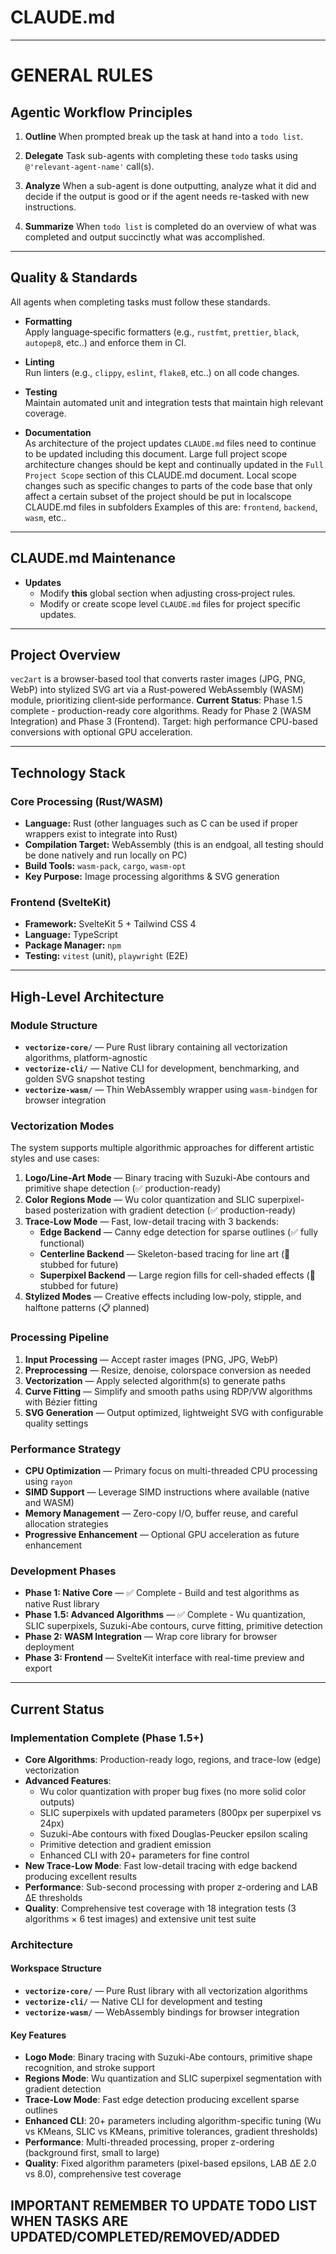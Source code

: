 # CLAUDE.md

---

# GENERAL RULES

## Agentic Workflow Principles

1. **Outline**
  When prompted break up the task at hand into a `todo list`.

2. **Delegate**
  Task sub-agents with completing these `todo` tasks using `@'relevant-agent-name'` call(s).

3. **Analyze**
  When a sub-agent is done outputting, analyze what it did and decide if the output is good or if the agent needs re-tasked with new instructions.

4. **Summarize**
  When `todo list` is completed do an overview of what was completed and output succinctly what was accomplished.

---

## Quality & Standards
  All agents when completing tasks must follow these standards.

- **Formatting**  
  Apply language‑specific formatters (e.g., `rustfmt`, `prettier`, `black`, `autopep8`, etc..) and enforce them in CI.

- **Linting**  
  Run linters (e.g., `clippy`, `eslint`, `flake8`, etc..) on all code changes.

- **Testing**  
  Maintain automated unit and integration tests that maintain high relevant coverage.

- **Documentation**  
  As architecture of the project updates `CLAUDE.md` files need to continue to be updated including this document.
  Large full project scope architecture changes should be kept and continually updated in the `Full Project Scope` section of this CLAUDE.md document.
  Local scope changes such as specific changes to parts of the code base that only affect a certain subset of the project should be put in localscope CLAUDE.md files in subfolders Examples of this are: `frontend`, `backend`, `wasm`, etc.. 

---

## CLAUDE.md Maintenance

- **Updates**  
  - Modify **this** global section when adjusting cross‑project rules.  
  - Modify or create scope level `CLAUDE.md` files for project specific updates.

---

## Project Overview

`vec2art` is a browser‑based tool that converts raster images (JPG, PNG, WebP) into stylized SVG art via a Rust‑powered WebAssembly (WASM) module, prioritizing client‑side performance. **Current Status**: Phase 1.5 complete - production-ready core algorithms. Ready for Phase 2 (WASM Integration) and Phase 3 (Frontend). Target: high performance CPU-based conversions with optional GPU acceleration.

---

## Technology Stack

### Core Processing (Rust/WASM)
- **Language:** Rust (other languages such as C can be used if proper wrappers exist to integrate into Rust)
- **Compilation Target:** WebAssembly (this is an endgoal, all testing should be done natively and run locally on PC)
- **Build Tools:** `wasm-pack`, `cargo`, `wasm-opt`  
- **Key Purpose:** Image processing algorithms & SVG generation

### Frontend (SvelteKit)
- **Framework:** SvelteKit 5 + Tailwind CSS 4  
- **Language:** TypeScript  
- **Package Manager:** `npm`  
- **Testing:** `vitest` (unit), `playwright` (E2E)

---

## High-Level Architecture

### Module Structure
- **`vectorize-core/`** — Pure Rust library containing all vectorization algorithms, platform-agnostic
- **`vectorize-cli/`** — Native CLI for development, benchmarking, and golden SVG snapshot testing
- **`vectorize-wasm/`** — Thin WebAssembly wrapper using `wasm-bindgen` for browser integration

### Vectorization Modes
The system supports multiple algorithmic approaches for different artistic styles and use cases:

1. **Logo/Line-Art Mode** — Binary tracing with Suzuki-Abe contours and primitive shape detection (✅ production-ready)
2. **Color Regions Mode** — Wu color quantization and SLIC superpixel-based posterization with gradient detection (✅ production-ready)
3. **Trace-Low Mode** — Fast, low-detail tracing with 3 backends:
   - **Edge Backend** — Canny edge detection for sparse outlines (✅ fully functional)
   - **Centerline Backend** — Skeleton-based tracing for line art (🚧 stubbed for future)
   - **Superpixel Backend** — Large region fills for cell-shaded effects (🚧 stubbed for future)
4. **Stylized Modes** — Creative effects including low-poly, stipple, and halftone patterns (📋 planned)

### Processing Pipeline
1. **Input Processing** — Accept raster images (PNG, JPG, WebP)
2. **Preprocessing** — Resize, denoise, colorspace conversion as needed
3. **Vectorization** — Apply selected algorithm(s) to generate paths
4. **Curve Fitting** — Simplify and smooth paths using RDP/VW algorithms with Bézier fitting
5. **SVG Generation** — Output optimized, lightweight SVG with configurable quality settings

### Performance Strategy
- **CPU Optimization** — Primary focus on multi-threaded CPU processing using `rayon`
- **SIMD Support** — Leverage SIMD instructions where available (native and WASM)
- **Memory Management** — Zero-copy I/O, buffer reuse, and careful allocation strategies
- **Progressive Enhancement** — Optional GPU acceleration as future enhancement

### Development Phases
- **Phase 1: Native Core** — ✅ Complete - Build and test algorithms as native Rust library
- **Phase 1.5: Advanced Algorithms** — ✅ Complete - Wu quantization, SLIC superpixels, Suzuki-Abe contours, curve fitting, primitive detection
- **Phase 2: WASM Integration** — Wrap core library for browser deployment
- **Phase 3: Frontend** — SvelteKit interface with real-time preview and export

---

## Current Status

### Implementation Complete (Phase 1.5+)
- **Core Algorithms**: Production-ready logo, regions, and trace-low (edge) vectorization
- **Advanced Features**: 
  - Wu color quantization with proper bug fixes (no more solid color outputs)
  - SLIC superpixels with updated parameters (800px per superpixel vs 24px)
  - Suzuki-Abe contours with fixed Douglas-Peucker epsilon scaling
  - Primitive detection and gradient emission
  - Enhanced CLI with 20+ parameters for fine control
- **New Trace-Low Mode**: Fast low-detail tracing with edge backend producing excellent results
- **Performance**: Sub-second processing with proper z-ordering and LAB ΔE thresholds
- **Quality**: Comprehensive test coverage with 18 integration tests (3 algorithms × 6 test images) and extensive unit test suite

### Architecture

#### Workspace Structure
- **`vectorize-core/`** — Pure Rust library with all vectorization algorithms
- **`vectorize-cli/`** — Native CLI for development and testing
- **`vectorize-wasm/`** — WebAssembly bindings for browser integration

#### Key Features
- **Logo Mode**: Binary tracing with Suzuki-Abe contours, primitive shape recognition, and stroke support
- **Regions Mode**: Wu quantization and SLIC superpixel segmentation with gradient detection
- **Trace-Low Mode**: Fast edge detection producing excellent sparse outlines
- **Enhanced CLI**: 20+ parameters including algorithm-specific tuning (Wu vs KMeans, SLIC vs KMeans, primitive tolerances, gradient thresholds)
- **Performance**: Multi-threaded processing, proper z-ordering (background first, small to large)
- **Quality**: Fixed algorithm parameters (pixel-based epsilons, LAB ΔE 2.0 vs 8.0), comprehensive test coverage

## IMPORTANT REMEMBER TO UPDATE TODO LIST WHEN TASKS ARE UPDATED/COMPLETED/REMOVED/ADDED